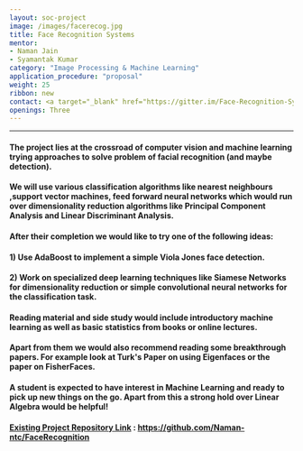 ```yaml
---
layout: soc-project
image: /images/facerecog.jpg
title: Face Recognition Systems
mentor: 
- Naman Jain 
- Syamantak Kumar
category: "Image Processing & Machine Learning"
application_procedure: "proposal"
weight: 25
ribbon: new
contact: <a target="_blank" href="https://gitter.im/Face-Recognition-Systems/SOC?utm_source=share-link&utm_medium=link&utm_campaign=share-link">Gitter Room Link </a>
openings: Three   
---
```


---

#### The project lies at the crossroad of computer vision and machine learning trying approaches to solve problem of facial recognition (and maybe detection).

<!--break-->

#### We will use various classification algorithms like nearest neighbours ,support vector machines, feed forward neural networks which would run over dimensionality reduction algorithms like Principal Component Analysis and Linear Discriminant Analysis.


<!--break-->

#### After their completion we would like to try one of the following ideas: 

<!--break-->

#### 1) Use AdaBoost to implement a simple Viola Jones face detection.

<!--break-->

#### 2) Work on specialized deep learning techniques like Siamese Networks for dimensionality reduction or simple convolutional neural networks for the classification task.

<!--break-->

#### Reading material and side study would include introductory machine learning as well as basic statistics from books or online lectures. 

<!--break-->

#### Apart from them we would also recommend reading some breakthrough papers. For example look at Turk's Paper on using Eigenfaces or the paper on FisherFaces.

<!--break-->

#### A student is expected to have interest in Machine Learning and ready to pick up new things on the go. Apart from this a strong hold over Linear Algebra would be helpful!

<!--break-->

#### [Existing Project Repository Link](https://github.com/Naman-ntc/FaceRecognition) : [ https://github.com/Naman-ntc/FaceRecognition ](https://github.com/Naman-ntc/FaceRecognition)
